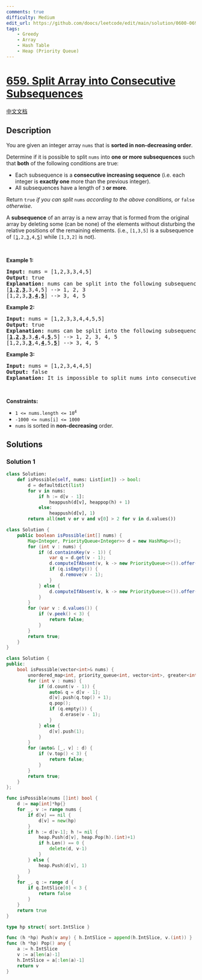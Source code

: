 ```yaml
---
comments: true
difficulty: Medium
edit_url: https://github.com/doocs/leetcode/edit/main/solution/0600-0699/0659.Split%20Array%20into%20Consecutive%20Subsequences/README_EN.md
tags:
    - Greedy
    - Array
    - Hash Table
    - Heap (Priority Queue)
---
```


<!-- problem:start -->

# [659. Split Array into Consecutive Subsequences](https://leetcode.com/problems/split-array-into-consecutive-subsequences)

[中文文档](/solution/0600-0699/0659.Split%20Array%20into%20Consecutive%20Subsequences/README.md)

## Description

<p>You are given an integer array <code>nums</code> that is <strong>sorted in non-decreasing order</strong>.</p>

<p>Determine if it is possible to split <code>nums</code> into <strong>one or more subsequences</strong> such that <strong>both</strong> of the following conditions are true:</p>

<ul>
	<li>Each subsequence is a <strong>consecutive increasing sequence</strong> (i.e. each integer is <strong>exactly one</strong> more than the previous integer).</li>
	<li>All subsequences have a length of <code>3</code><strong> or more</strong>.</li>
</ul>

<p>Return <code>true</code><em> if you can split </em><code>nums</code><em> according to the above conditions, or </em><code>false</code><em> otherwise</em>.</p>

<p>A <strong>subsequence</strong> of an array is a new array that is formed from the original array by deleting some (can be none) of the elements without disturbing the relative positions of the remaining elements. (i.e., <code>[1,3,5]</code> is a subsequence of <code>[<u>1</u>,2,<u>3</u>,4,<u>5</u>]</code> while <code>[1,3,2]</code> is not).</p>

<p>&nbsp;</p>
<p><strong class="example">Example 1:</strong></p>

<pre>
<strong>Input:</strong> nums = [1,2,3,3,4,5]
<strong>Output:</strong> true
<strong>Explanation:</strong> nums can be split into the following subsequences:
[<strong><u>1</u></strong>,<strong><u>2</u></strong>,<strong><u>3</u></strong>,3,4,5] --&gt; 1, 2, 3
[1,2,3,<strong><u>3</u></strong>,<strong><u>4</u></strong>,<strong><u>5</u></strong>] --&gt; 3, 4, 5
</pre>

<p><strong class="example">Example 2:</strong></p>

<pre>
<strong>Input:</strong> nums = [1,2,3,3,4,4,5,5]
<strong>Output:</strong> true
<strong>Explanation:</strong> nums can be split into the following subsequences:
[<strong><u>1</u></strong>,<strong><u>2</u></strong>,<strong><u>3</u></strong>,3,<strong><u>4</u></strong>,4,<strong><u>5</u></strong>,5] --&gt; 1, 2, 3, 4, 5
[1,2,3,<strong><u>3</u></strong>,4,<strong><u>4</u></strong>,5,<strong><u>5</u></strong>] --&gt; 3, 4, 5
</pre>

<p><strong class="example">Example 3:</strong></p>

<pre>
<strong>Input:</strong> nums = [1,2,3,4,4,5]
<strong>Output:</strong> false
<strong>Explanation:</strong> It is impossible to split nums into consecutive increasing subsequences of length 3 or more.
</pre>

<p>&nbsp;</p>
<p><strong>Constraints:</strong></p>

<ul>
	<li><code>1 &lt;= nums.length &lt;= 10<sup>4</sup></code></li>
	<li><code>-1000 &lt;= nums[i] &lt;= 1000</code></li>
	<li><code>nums</code> is sorted in <strong>non-decreasing</strong> order.</li>
</ul>

## Solutions

<!-- solution:start -->

### Solution 1

<!-- tabs:start -->

```python
class Solution:
    def isPossible(self, nums: List[int]) -> bool:
        d = defaultdict(list)
        for v in nums:
            if h := d[v - 1]:
                heappush(d[v], heappop(h) + 1)
            else:
                heappush(d[v], 1)
        return all(not v or v and v[0] > 2 for v in d.values())
```

```java
class Solution {
    public boolean isPossible(int[] nums) {
        Map<Integer, PriorityQueue<Integer>> d = new HashMap<>();
        for (int v : nums) {
            if (d.containsKey(v - 1)) {
                var q = d.get(v - 1);
                d.computeIfAbsent(v, k -> new PriorityQueue<>()).offer(q.poll() + 1);
                if (q.isEmpty()) {
                    d.remove(v - 1);
                }
            } else {
                d.computeIfAbsent(v, k -> new PriorityQueue<>()).offer(1);
            }
        }
        for (var v : d.values()) {
            if (v.peek() < 3) {
                return false;
            }
        }
        return true;
    }
}
```

```cpp
class Solution {
public:
    bool isPossible(vector<int>& nums) {
        unordered_map<int, priority_queue<int, vector<int>, greater<int>>> d;
        for (int v : nums) {
            if (d.count(v - 1)) {
                auto& q = d[v - 1];
                d[v].push(q.top() + 1);
                q.pop();
                if (q.empty()) {
                    d.erase(v - 1);
                }
            } else {
                d[v].push(1);
            }
        }
        for (auto& [_, v] : d) {
            if (v.top() < 3) {
                return false;
            }
        }
        return true;
    }
};
```

```go
func isPossible(nums []int) bool {
	d := map[int]*hp{}
	for _, v := range nums {
		if d[v] == nil {
			d[v] = new(hp)
		}
		if h := d[v-1]; h != nil {
			heap.Push(d[v], heap.Pop(h).(int)+1)
			if h.Len() == 0 {
				delete(d, v-1)
			}
		} else {
			heap.Push(d[v], 1)
		}
	}
	for _, q := range d {
		if q.IntSlice[0] < 3 {
			return false
		}
	}
	return true
}

type hp struct{ sort.IntSlice }

func (h *hp) Push(v any) { h.IntSlice = append(h.IntSlice, v.(int)) }
func (h *hp) Pop() any {
	a := h.IntSlice
	v := a[len(a)-1]
	h.IntSlice = a[:len(a)-1]
	return v
}
```

<!-- tabs:end -->

<!-- solution:end -->

<!-- problem:end -->
